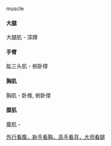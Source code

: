 
muscle

#### 大腿

大腿肌 - 深蹲

#### 手臂

肱三头肌 - 俯卧撑

#### 胸肌

胸肌 - 卧推, 俯卧撑

#### 腹肌

腹肌 - 

[外行看腹，新手看胸，高手看背，大师看腿](https://github.com/7900ms/notinternet_deserted/tree/master/supplementary)
